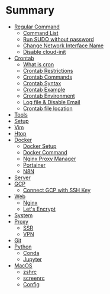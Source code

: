 # Summary

* [Regular Command](./Common/README.md)
    * [Command List](./Common/CommandList.md)
    * [Run SUDO without password](./Common/Sudo.md)
    * [Change Network Interface Name](./Common/ChangeNetworkInterfaceName.md)
    * [Disable cloud-init](./Common/DisableCloudInit.md)
* [Crontab](./Crontab/README.md)
    * [What is cron](./Crontab/what_is_cron.md)
    * [Crontab Restrictions](./Crontab/restrictions.md)
    * [Crontab Commands](./Crontab/commands.md)
    * [Crontab Syntax](./Crontab/syntax.md)
    * [Crontab Example](./Crontab/example.md)
    * [Crontab Environment](./Crontab/environment.md)
    * [Log file & Disable Email](./Crontab/log_file_and_disable_email.md)
    * [Crontab file location](./Crontab/file_location.md)
* [Tools](./Tools/README.md)
* [Setup](./Setup/README.md)
* [Vim](./Vim/README.md)
* [Htop](./Htop/README.md)
* [Docker]()
    * [Docker Setup](./Docker/setup.md)
    * [Docker Command](./Docker/command.md)
    * [Nginx Proxy Manager](./Docker/nginx-proxy-manager.md)
    * [Portainer](./Docker/portainer.md)
    * [N8N](./Docker/n8n.md)
* [Server](./Server/README.md)
* [GCP]()
    * [Connect GCP with SSH Key](./GCP/SSH.md)
* [Web]()
    * [Nginx](./Web/Nginx.md)
    * [Let's Encrypt](./Web/LetsEncrypt.md)
* [System](./System/README.md)
* [Proxy]()
    * [SSR](./Proxy/SSR.md)
    * [VPN](./Proxy/VPN.md)
* [Git](./Git/README.md)
* [Python]()
    * [Conda](./Python/Conda.md)
    * [Jupyter](./Python/Jupyter.md)
* [MacOS]()
    * [zshrc](./MacOS/zshrc.md)
    * [screenrc](./MacOS/screenrc.md)
    * [Config](./MacOS/Config.md)
